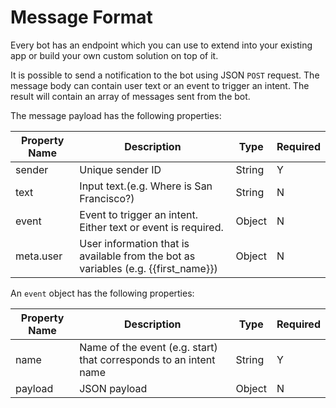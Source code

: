 # Message Format

Every bot has an endpoint which you can use to extend into your existing app or build your own custom solution on top of it. 

It is possible to send a notification to the bot using JSON `POST` request. The message body can contain user text or an event to trigger an intent. The result will contain an array of messages sent from the bot.

The message payload has the following properties:


| Property Name | Description | Type | Required |
| -- | -- | -- |-- |
| sender | Unique sender ID | String | Y |
| text | Input text.(e.g. Where is San Francisco?) | String | N |
| event | Event to trigger an intent. Either text or event is required. | Object | N |
| meta.user | User information that is available from the bot as variables (e.g. {{first_name}}) | Object | N | 


An `event` object has the following properties:

| Property Name | Description | Type | Required |
| -- | -- | -- |-- |
| name | Name of the event (e.g. start) that corresponds to an intent name | String | Y |
| payload | JSON payload | Object | N |

